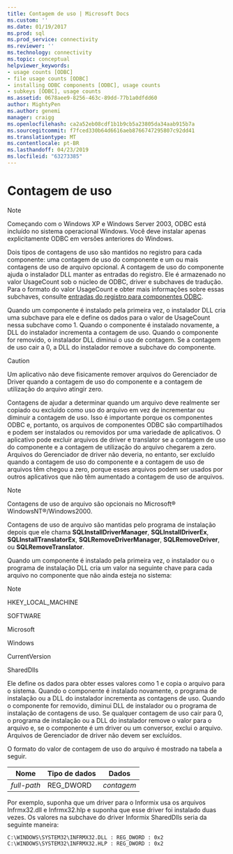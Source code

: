 ```yaml
---
title: Contagem de uso | Microsoft Docs
ms.custom: ''
ms.date: 01/19/2017
ms.prod: sql
ms.prod_service: connectivity
ms.reviewer: ''
ms.technology: connectivity
ms.topic: conceptual
helpviewer_keywords:
- usage counts [ODBC]
- file usage counts [ODBC]
- installing ODBC components [ODBC], usage counts
- subkeys [ODBC], usage counts
ms.assetid: 0678aee9-8256-463c-89dd-77b1a0dfdd60
author: MightyPen
ms.author: genemi
manager: craigg
ms.openlocfilehash: ca2a52eb08cdf1b1b9cb5a23805da34aab915b7a
ms.sourcegitcommit: f7fced330b64d6616aeb8766747295807c92dd41
ms.translationtype: MT
ms.contentlocale: pt-BR
ms.lasthandoff: 04/23/2019
ms.locfileid: "63273385"
---
```

# <a name="usage-counting"></a>Contagem de uso
> [!NOTE]  
>  Começando com o Windows XP e Windows Server 2003, ODBC está incluído no sistema operacional Windows. Você deve instalar apenas explicitamente ODBC em versões anteriores do Windows.  
  
 Dois tipos de contagens de uso são mantidos no registro para cada componente: uma contagem de uso do componente e um ou mais contagens de uso de arquivo opcional. A contagem de uso do componente ajuda o instalador DLL manter as entradas do registro. Ele é armazenado no valor UsageCount sob o núcleo de ODBC, driver e subchaves de tradução. Para o formato do valor UsageCount e obter mais informações sobre essas subchaves, consulte [entradas do registro para componentes ODBC](../../../odbc/reference/install/registry-entries-for-odbc-components.md).  
  
 Quando um componente é instalado pela primeira vez, o instalador DLL cria uma subchave para ele e define os dados para o valor de UsageCount nessa subchave como 1. Quando o componente é instalado novamente, a DLL do instalador incrementa a contagem de uso. Quando o componente for removido, o instalador DLL diminui o uso de contagem. Se a contagem de uso cair a 0, a DLL do instalador remove a subchave do componente.  
  
> [!CAUTION]  
>  Um aplicativo não deve fisicamente remover arquivos do Gerenciador de Driver quando a contagem de uso do componente e a contagem de utilização do arquivo atingir zero.  
  
 Contagens de ajudar a determinar quando um arquivo deve realmente ser copiado ou excluído como uso do arquivo em vez de incrementar ou diminuir a contagem de uso. Isso é importante porque os componentes ODBC e, portanto, os arquivos de componentes ODBC são compartilhados e podem ser instalados ou removidos por uma variedade de aplicativos. O aplicativo pode excluir arquivos de driver e translator se a contagem de uso do componente e a contagem de utilização do arquivo chegarem a zero. Arquivos do Gerenciador de driver não deveria, no entanto, ser excluído quando a contagem de uso do componente e a contagem de uso de arquivos têm chegou a zero, porque esses arquivos podem ser usados por outros aplicativos que não têm aumentado a contagem de uso de arquivos.  
  
> [!NOTE]  
>  Contagens de uso de arquivo são opcionais no Microsoft® WindowsNT®/Windows2000.  
  
 Contagens de uso de arquivo são mantidas pelo programa de instalação depois que ele chama **SQLInstallDriverManager**, **SQLInstallDriverEx**, **SQLInstallTranslatorEx**, **SQLRemoveDriverManager**, **SQLRemoveDriver**, ou **SQLRemoveTranslator**.  
  
 Quando um componente é instalado pela primeira vez, o instalador ou o programa de instalação DLL cria um valor na seguinte chave para cada arquivo no componente que não ainda esteja no sistema:  
  
> [!NOTE]  
>  HKEY_LOCAL_MACHINE  
>   
>  SOFTWARE  
>   
>  Microsoft  
>   
>  Windows  
>   
>  CurrentVersion  
>   
>  SharedDlls  
  
 Ele define os dados para obter esses valores como 1 e copia o arquivo para o sistema. Quando o componente é instalado novamente, o programa de instalação ou a DLL do instalador incrementa as contagens de uso. Quando o componente for removido, diminui DLL de instalador ou o programa de instalação de contagens de uso. Se qualquer contagem de uso cair para 0, o programa de instalação ou a DLL do instalador remove o valor para o arquivo e, se o componente é um driver ou um conversor, exclui o arquivo. Arquivos de Gerenciador de driver não devem ser excluídos.  
  
 O formato do valor de contagem de uso do arquivo é mostrado na tabela a seguir.  
  
|Nome|Tipo de dados|Dados|  
|----------|---------------|----------|  
|*full-path*|REG_DWORD|*contagem*|  
  
 Por exemplo, suponha que um driver para o Informix usa os arquivos Infrmx32.dll e Infrmx32.hlp e suponha que esse driver foi instalado duas vezes. Os valores na subchave do driver Informix SharedDlls seria da seguinte maneira:  
  
```  
C:\WINDOWS\SYSTEM32\INFRMX32.DLL : REG_DWORD : 0x2  
C:\WINDOWS\SYSTEM32\INFRMX32.HLP : REG_DWORD : 0x2  
```

